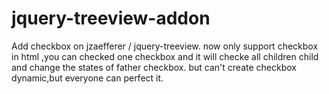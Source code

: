 jquery-treeview-addon
=====================

 Add checkbox on jzaefferer / jquery-treeview. now only support checkbox in html ,you can checked one checkbox and it will checke all children child and change the states of father checkbox. but  can't create checkbox dynamic,but everyone can perfect it.
